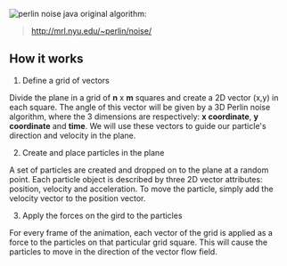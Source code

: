 ![perlin noise java](https://pierpaololucarellidotcom.files.wordpress.com/2017/08/thumb.png)
original algorithm: 
> http://mrl.nyu.edu/~perlin/noise/

How it works
------------

 1. Define a grid of vectors

Divide the plane in a grid of **n** x **m** squares and create a 2D vector (x,y) in each square.
The angle of this vector will be given by a 3D Perlin noise algorithm, where the 3 dimensions are respectively: **x coordinate**, **y coordinate** and **time**. We will use these vectors to guide our particle's direction and velocity in the plane.

 2. Create and place particles in the plane

A set of particles are created and dropped on to the plane at a random point. Each particle object is described by three 2D vector attributes: position, velocity and acceleration. To move the particle, simply add the velocity vector to the position vector. 

3. Apply the forces on the gird to the particles

For every frame of the animation, each vector of the grid is applied as a force to the particles on that particular grid square. This will cause the particles to move in the direction of the vector flow field.
